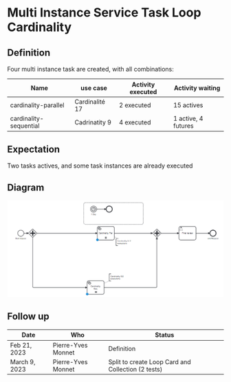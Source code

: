 # Multi Instance Service Task Loop Cardinality

## Definition
Four multi instance task are created, with all combinations:



| Name                   | use case               | Activity executed | Activity waiting    |
|------------------------|------------------------|-------------------|---------------------|
| cardinality-parallel   | Cardinalité 17         | 2 executed        | 15 actives          |
| cardinality-sequential | Cadrinatity 9          | 4 executed        | 1 active, 4 futures |

## Expectation

Two tasks actives, and some task instances are already executed

## Diagram
![alt text](MultiInstancesServiceTaskLoopCard.png "Multi instances service task Loop Cardinality")

## Follow up


| Date          | Who                | Status                                             |
|---------------|--------------------|----------------------------------------------------|
| Feb 21, 2023  | Pierre-Yves Monnet | Definition                                         |
| March 9, 2023 | Pierre-Yves Monnet | Split to create Loop Card and Collection (2 tests) |
